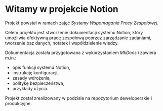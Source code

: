 # Witamy w projekcie Notion

Projekt powstał w ramach zajęć *Systemy Wspomagania Pracy Zespołowej*.

Celem projektu jest stworzenie dokumentacji systemu Notion, który umożliwia efektywną pracę zespołową poprzez zarządzanie zadaniami, tworzenie baz danych, notatek i współdzielenie wiedzy.

Dokumentacja została przygotowana z wykorzystaniem *MkDocs* i zawiera m.in.:

- opis funkcji systemu Notion,
- instrukcję konfiguracji,
- zasady wdrożenia,
- politykę bezpieczeństwa,
- przykłady użycia.

Projekt został zrealizowany w podziale na repozytorium deweloperskie i produkcyjne.

